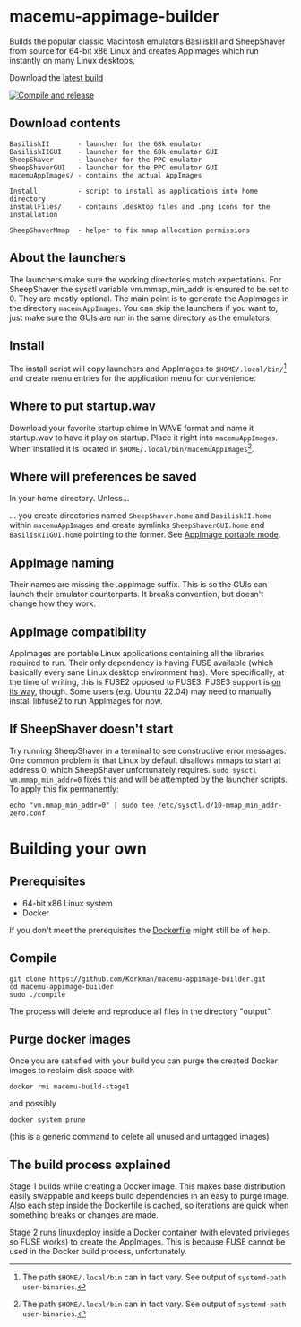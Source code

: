 # macemu-appimage-builder
Builds the popular classic Macintosh emulators BasiliskII and SheepShaver
from source for 64-bit x86 Linux and creates AppImages which run instantly on
many Linux desktops.

Download the [latest build](https://github.com/Korkman/macemu-appimage-builder/releases/latest)

[![Compile and release](https://github.com/Korkman/macemu-appimage-builder/actions/workflows/compile-and-release.yml/badge.svg)](https://github.com/Korkman/macemu-appimage-builder/actions/workflows/compile-and-release.yml)

## Download contents

```
BasiliskII       - launcher for the 68k emulator
BasiliskIIGUI    - launcher for the 68k emulator GUI
SheepShaver      - launcher for the PPC emulator
SheepShaverGUI   - launcher for the PPC emulator GUI
macemuAppImages/ - contains the actual AppImages

Install          - script to install as applications into home directory
installFiles/    - contains .desktop files and .png icons for the installation

SheepShaverMmap  - helper to fix mmap allocation permissions
```

## About the launchers
The launchers make sure the working directories match expectations. For SheepShaver
the sysctl variable vm.mmap_min_addr is ensured to be set to 0. They are mostly optional.
The main point is to generate the AppImages in the directory `macemuAppImages`. You
can skip the launchers if you want to, just make sure the GUIs are run in the same directory
as the emulators.

## Install
The install script will copy launchers and AppImages to `$HOME/.local/bin/`[^1] and create
menu entries for the application menu for convenience.

## Where to put startup.wav
Download your favorite startup chime in WAVE format and name it startup.wav to have it play on startup. Place it right into `macemuAppImages`. When installed it is located in `$HOME/.local/bin/macemuAppImages`[^1].

## Where will preferences be saved
In your home directory. Unless…

… you create directories named `SheepShaver.home` and `BasiliskII.home` within `macemuAppImages` and create symlinks `SheepShaverGUI.home` and `BasiliskIIGUI.home` pointing to the former. See [AppImage portable mode](https://docs.appimage.org/user-guide/portable-mode.html).

## AppImage naming
Their names are missing the .appImage suffix. This is so the GUIs can launch their emulator
counterparts. It breaks convention, but doesn't change how they work.

## AppImage compatibility
AppImages are portable Linux applications containing all the libraries required to run. Their
only dependency is having FUSE available (which basically every sane Linux desktop environment has).
More specifically, at the time of writing, this is FUSE2 opposed to FUSE3. FUSE3 support is [on its way](https://github.com/AppImage/AppImageKit/issues/877),
though. Some users (e.g. Ubuntu 22.04) may need to manually install libfuse2 to run AppImages for now.

## If SheepShaver doesn't start
Try running SheepShaver in a terminal to see constructive error messages. One common problem is that Linux by default disallows mmaps to start at address 0, which SheepShaver unfortunately requires. `sudo sysctl vm.mmap_min_addr=0` fixes this and will be attempted by the launcher scripts. To apply this fix permanently:
```
echo "vm.mmap_min_addr=0" | sudo tee /etc/sysctl.d/10-mmap_min_addr-zero.conf
```

# Building your own

## Prerequisites
* 64-bit x86 Linux system
* Docker

If you don't meet the prerequisites the [Dockerfile](https://github.com/Korkman/macemu-appimage-builder/blob/main/build-stage1/Dockerfile) might still be of help.

## Compile
```
git clone https://github.com/Korkman/macemu-appimage-builder.git
cd macemu-appimage-builder
sudo ./compile
```
The process will delete and reproduce all files in the directory "output".

## Purge docker images
Once you are satisfied with your build you can purge the created Docker images to reclaim
disk space with

```
docker rmi macemu-build-stage1
```

and possibly

```
docker system prune
```
(this is a generic command to delete all unused
and untagged images)

## The build process explained
Stage 1 builds while creating a Docker image. This makes base distribution easily swappable and keeps
build dependencies in an easy to purge image. Also each step inside the Dockerfile is cached, so iterations
are quick when something breaks or changes are made.

Stage 2 runs linuxdeploy inside a Docker container (with elevated privileges so FUSE works) to create
the AppImages. This is because FUSE cannot be used in the Docker build process, unfortunately.


[^1]: The path `$HOME/.local/bin` can in fact vary. See output of `systemd-path user-binaries`.
